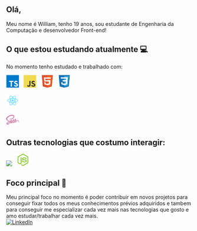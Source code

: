 ##  Olá, 
Meu nome é William, tenho 19 anos, sou estudante de Engenharia da Computação e desenvolvedor Front-end!

## O que estou estudando atualmente :computer: 
No momento tenho estudado e trabalhado com:   

<img height="35" title="Typescript" alt="Typescript" src="https://raw.githubusercontent.com/devicons/devicon/master/icons/typescript/typescript-original.svg"> &nbsp;
<img height="35" title="Javascript" alt="Javascript" src="https://raw.githubusercontent.com/devicons/devicon/master/icons/javascript/javascript-original.svg"> &nbsp; 
<img height="35" title="HTML" alt="HTML" src="https://raw.githubusercontent.com/devicons/devicon/master/icons/html5/html5-original.svg"> &nbsp;
<img height="35" title="CSS" alt="CSS" src="https://raw.githubusercontent.com/devicons/devicon/master/icons/css3/css3-original.svg"> &nbsp;

<img src="https://user-images.githubusercontent.com/75429175/151977419-33b9e79a-4287-4772-a4d6-9d1c445c454f.png" alt="" width="250" align="right"/>

<img src="https://github.com/github/explore/blob/main/topics/react/react.png?raw=true" alt="" height="35" /> &nbsp;
<img src="https://play-lh.googleusercontent.com/algsmuhitlyCU_Yy3IU7-7KYIhCBwx5UJG4Bln-hygBjjlUVCiGo1y8W5JNqYm9WW3s" alt="" height="26" /> &nbsp;

<img src="https://github.com/github/explore/blob/main/topics/sass/sass.png?raw=true" alt="" height="35" /> &nbsp;
<img src="https://avatars.githubusercontent.com/u/20658825?s=200&v=4" alt="" height="35" /> &nbsp;

## Outras tecnologias que costumo interagir: 

<img height="35" src="https://spng.pngfind.com/pngs/s/62-627254_i-wanted-to-give-graphql-a-shot-for.png" /> &nbsp;
<img height="35" title="NodeJS" alt="NodeJS" src="https://raw.githubusercontent.com/devicons/devicon/master/icons/nodejs/nodejs-original.svg"> &nbsp;

## Foco principal :rocket: 
Meu principal foco no momento é poder contribuir em novos projetos para conseguir fixar todos os meus conhecimentos prévios adquiridos e tambem para conseguir
me especializar cada vez mais nas tecnologias que gosto e amo estudar/trabalhar cada vez mais.<br />
[![LinkedIn](https://img.shields.io/badge/linkedin-%230077B5.svg?style=for-the-badge&logo=linkedin&logoColor=white)][1]


[1]: https://www.linkedin.com/in/williamkelvinsilva/
